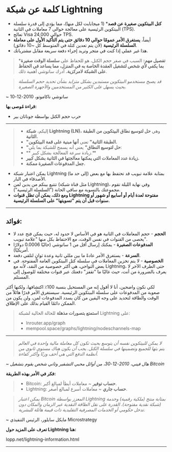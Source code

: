 # كلمة عن شبكة Lightning
* **كتل البيتكوين صغيرة عن قصد*** (1 ميجابايت لكل منها)،
مما يؤدي إلى قدرة سلسلة البيتكوين الرئيسية على معالجة حوالي 7 معاملات في الثانية (TPS).
* تعالج Visa حوالي 24,000 TPS.
* أيضاً، **يستغرق الأمر عمومًا حوالي 10 دقائق حتى يتم
التأكيد الأول على معاملة السلسلة الرئيسية** (لأن يتم تعدين كتلة في
المتوسط كل ~10 دقائق).
* هذا غير عملي إذا كنت في متجر وتريد
إجراء دفعة سريعة مقابل مشترياتك.

> ***تفصيل مهم:** السبب في صغر حجم الكتل،
هو للحفاظ على **سلسلة الوقت صغيرة بما يكفي لأي شخص
لتشغيل العقدة الخاصة به في المنزل، مما يساعد في الحفاظ على
الشبكة لامركزية.** أدرك ساتوشي
أهمية ذلك.

>*قد يصبح مستخدمو البيتكوين
مستبدين بشكل متزايد بشأن تحديد حجم
السلسلة بحيث يسهل على الكثير من المستخدمين
والأجهزة الصغيرة.*

~ ساتوشي ناكاموتو، 2010-12-10

**قراءة مُوصى بها:**
* حرب حجم الكتل بواسطة جوناثان بير
---

>* إليكم، **شبكة Lightning (LN)،** وهي **حل لتوسيع نطاق البيتكوين من الطبقة الثانية.**
>* **"الطبقة الثانية"** تعني **أنها مبنية على قمة البيتكوين.**
>* **"حل لتوسيع النطاق"** يعني أنه يسمح للشبكة بما يلي:
>* ** زيادة سرعة المعالجة بشكل كبير.**
>* **زيادة عدد المعاملات التي يمكنها
>معالجتها في الثانية بشكل كبير.**
>* **جعل المدفوعات الصغيرة ممكنة.**

* يمكن اعتبار شبكة Lightning (إلى حد ما) بمثابة
علامة تبويب قد تحتفظ بها مع بعض الأصدقاء في البار.
* تتتبع بينكم من يدين لمن
(مثل قناة شبكة Lightning)، وفي نهاية
الليلة تقوم مجموعتك بالتسوية مع ساقي الحانة
("السلسلة الرئيسية").
* **ومع ذلك، يمكن أن تظل قنوات Lightning مفتوحة لعدة
أيام أو أسابيع أو شهور أو سنوات قبل أن يتم
"تسويتها" على السلسلة الرئيسية.**

---
## فوائد:
* **الحجم** - حجم المعاملات في الثانية هو
في الأساس لا حدود له، حيث يمكن فتح عدد لا يحصى من القنوات في
نفس الوقت، مع الاحتفاظ بكل منها
"علامة تبويب".
* **المدفوعات الصغيرة** - يمكنك إرسال أقل من 1
ساتوشي (حاليًا 0.0006 دولارًا أمريكيًا).
* **السرعة** - يستغرق الأمر عادةً ما بين مللي ثانية وعدة
ثوانٍ لتلقي دفعة.
* **الخصوصية** - لا يتم تخزين المعاملات في
سلسلة كتل البيتكوين العامة المفتوحة. في بعض النواحي، هي أكثر
خصوصية من النقد، لأنه مع Lightning،
حتى الطرف الآخر لا يعرف بالضرورة من
أنت، حيث غالبًا ما "تقفز" دفعتك عبر
قنوات مختلفة للوصول إلى المستلم.

لكي نكون واضحين، أنا لا أقول إنه من المستحيل بنسبة 100٪
اكتشافها، ولكنها أكثر صعوبة من المدفوعات على
سلسلة البيتكوين الرئيسية.
سيستغرق الأمر قدرًا هائلاً من الوقت والطاقة
لتحديد على وجه اليقين من كان يسدد المدفوعات
لمن، ولن يكون من الممكن دائمًا
القيام بذلك على الإطلاق.

>**استمتع بتصورات مذهلة** للحالة الحالية
>لشبكة Lightning على:
>* lnrouter.app/graph
>* mempool.space/graphs/lightning/nodeschannels-map

---

>*لا يمكن للبيتكوين نفسه أن يتوسع بحيث تكون كل
معاملة مالية واحدة في
العالم يتم بثها للجميع
وتضمينها في سلسلة الكتل.
يجب أن يكون هناك مستوى ثانوي من
أنظمة الدفع التي هي أخف
وزنًا وأكثر كفاءة.*

*~ هال فيني، 2010-12-30، من أوائل محبي التشفير
وثاني شخص يقوم بتشغيل Bitcoin*

**فكر في الأمر بهذه الطريقة:**
>* Bitcoin: **حساب توفير** ~ معاملات أبطأ
>لمبالغ أكبر.
>* Lightning: **حساب جاري** ~ معاملات أسرع
>لمبالغ أصغر.


>*يمكن اعتبار Bitcoin المعزز بواسطة Lightning بمثابة منتج
(ملكية رقمية) وخدمة (شبكة نقدية مفتوحة). القدرة على نقل الطاقة النقدية عبر
الزمان والمكان دون تدخل حكومي أو
الخدمات المصرفية التقليدية ذات قيمة هائلة للبشرية.*

~ مايكل سايلور، الرئيس التنفيذي
Microstrategy

**تعرف على المزيد حول Lightning هنا:**

lopp.net/lightning-information.html

---
